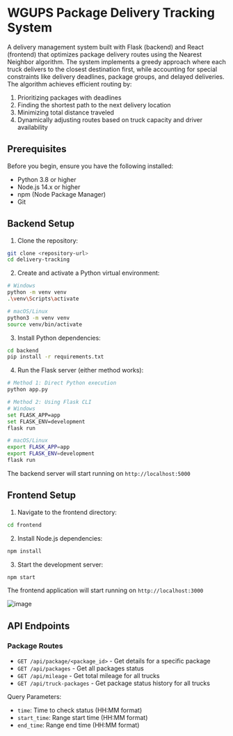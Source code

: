 # WGUPS Package Delivery Tracking System

A delivery management system built with Flask (backend) and React (frontend) that optimizes package delivery routes using the Nearest Neighbor algorithm. The system implements a greedy approach where each truck delivers to the closest destination first, while accounting for special constraints like delivery deadlines, package groups, and delayed deliveries. The algorithm achieves efficient routing by:

1. Prioritizing packages with deadlines
2. Finding the shortest path to the next delivery location
3. Minimizing total distance traveled
4. Dynamically adjusting routes based on truck capacity and driver availability


## Prerequisites

Before you begin, ensure you have the following installed:

- Python 3.8 or higher
- Node.js 14.x or higher
- npm (Node Package Manager)
- Git

## Backend Setup

1. Clone the repository:

```bash
git clone <repository-url>
cd delivery-tracking
```

2. Create and activate a Python virtual environment:

```bash
# Windows
python -m venv venv
.\venv\Scripts\activate

# macOS/Linux
python3 -m venv venv
source venv/bin/activate
```

3. Install Python dependencies:

```bash
cd backend
pip install -r requirements.txt
```

4. Run the Flask server (either method works):

```bash
# Method 1: Direct Python execution
python app.py

# Method 2: Using Flask CLI
# Windows
set FLASK_APP=app
set FLASK_ENV=development
flask run

# macOS/Linux
export FLASK_APP=app
export FLASK_ENV=development
flask run
```

The backend server will start running on `http://localhost:5000`

## Frontend Setup

1. Navigate to the frontend directory:

```bash
cd frontend
```

2. Install Node.js dependencies:

```bash
npm install
```

3. Start the development server:

```bash
npm start
```

The frontend application will start running on `http://localhost:3000`


![image](https://github.com/user-attachments/assets/cba2e3b0-dc29-402e-a0a2-9bc1ef329190)

## API Endpoints

### Package Routes

- `GET /api/package/<package_id>` - Get details for a specific package
- `GET /api/packages` - Get all packages status
- `GET /api/mileage` - Get total mileage for all trucks
- `GET /api/truck-packages` - Get package status history for all trucks

Query Parameters:

- `time`: Time to check status (HH:MM format)
- `start_time`: Range start time (HH:MM format)
- `end_time`: Range end time (HH:MM format)
